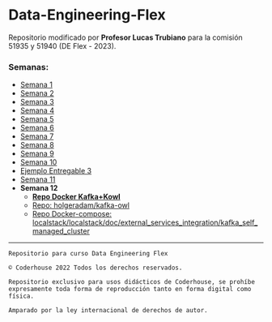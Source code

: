 # Data-Engineering-Flex

Repositorio modificado por **Profesor Lucas Trubiano** para la comisión 51935 y 51940 (DE Flex - 2023).



### Semanas:
- [Semana 1](Semana_1/Semana_1.md)
- [Semana 2](Semana_2/Semana_2.md)
- [Semana 3](Semana_3/Semana_3.md)
- [Semana 4](Semana_4/Semana_4.md)
- [Semana 5](Semana_5/Semana_5.md)
- [Semana 6](Semana_6/Semana_6.md)
- [Semana 7](Semana_7/Semana_7.md)
- [Semana 8](Semana_8/Semana_8.md)
- [Semana 9](Semana_9/Semana_9.md)
- [Semana 10](Semana_10/Semana_10.md)
- [Ejemplo Entregable 3](otros/ejemplo_entregable_3/ejemplo_entregable_3.md)
- [Semana 11](Semana_11/Semana_11.md)
- **Semana 12**
    - [**Repo Docker Kafka+Kowl**](https://www.lionbloggertech.com/kowl-web-ui-to-explore-apache-kafka-messages-consumers-partitions/)
    - [Repo: holgeradam/kafka-owl](https://github.com/holgeradam/kafka-owl/tree/master)
    - [Repo Docker-compose: localstack/localstack/doc/external_services_integration/kafka_self_managed_cluster](https://github.com/localstack/localstack/blob/master/doc/external_services_integration/kafka_self_managed_cluster/docker-compose.yml)




---

    Repositorio para curso Data Engineering Flex

    © Coderhouse 2022 Todos los derechos reservados.

    Repositorio exclusivo para usos didácticos de Coderhouse, se prohíbe expresamente toda forma de reproducción tanto en forma digital como física.

    Amparado por la ley internacional de derechos de autor.